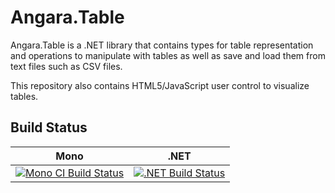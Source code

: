 # Angara.Table
Angara.Table is a .NET library that contains types for table representation and operations to manipulate with tables as well as save and load them from text files such as CSV files.

This repository also contains HTML5/JavaScript user control to visualize tables.

## Build Status

Mono | .NET
---- | ----
[![Mono CI Build Status](https://img.shields.io/travis/predictionmachines/Angara.Table/master.svg)](https://travis-ci.org/predictionmachines/Angara.Statistics) | [![.NET Build Status](https://img.shields.io/appveyor/ci/predictionmachines/angara-table/master.svg)](https://ci.appveyor.com/project/vassilyl/angara-statistics)

